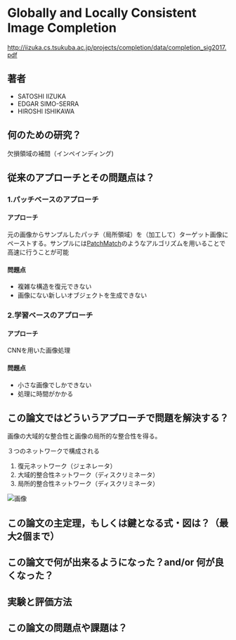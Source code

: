 # Globally and Locally Consistent Image Completion
http://iizuka.cs.tsukuba.ac.jp/projects/completion/data/completion_sig2017.pdf

## 著者
- SATOSHI IIZUKA
- EDGAR SIMO-SERRA
- HIROSHI ISHIKAWA

## 何のための研究？
欠損領域の補間（インペインディング)


## 従来のアプローチとその問題点は？
### 1.パッチベースのアプローチ
#### アプローチ
元の画像からサンプルしたパッチ（局所領域）を（加工して）ターゲット画像にペーストする。サンプルには[PatchMatch](https://gfx.cs.princeton.edu/gfx/pubs/Barnes_2009_PAR/patchmatch.pdf)のようなアルゴリズムを用いることで高速に行うことが可能
#### 問題点
* 複雑な構造を復元できない
* 画像にない新しいオブジェクトを生成できない

### 2.学習ベースのアプローチ
#### アプローチ
CNNを用いた画像処理
#### 問題点
* 小さな画像でしかできない
* 処理に時間がかかる


## この論文ではどういうアプローチで問題を解決する？
画像の大域的な整合性と画像の局所的な整合性を得る。

３つのネットワークで構成される
1. 復元ネットワーク（ジェネレータ）
2. 大域的整合性ネットワーク（ディスクリミネータ）
3. 局所的整合性ネットワーク（ディスクリミネータ）

![画像](https://user-images.githubusercontent.com/60776249/80776952-a48cb580-8b9e-11ea-82d2-effd89588d8f.png)

## この論文の主定理，もしくは鍵となる式・図は？（最大2個まで）


## この論文で何が出来るようになった？and/or 何が良くなった？　

## 実験と評価方法


## この論文の問題点や課題は？
